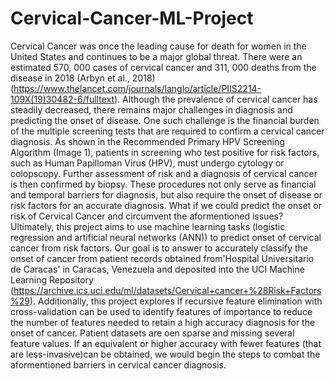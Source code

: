 # Cervical-Cancer-ML-Project

Cervical Cancer was once the leading cause for death for women in the United States and continues to be a major global threat. There were an estimated 570, 000 cases of cervical cancer and 311, 000 deaths from the disease in 2018 (Arbyn et al., 2018) (https://www.thelancet.com/journals/langlo/article/PIIS2214-109X(19)30482-6/fulltext). Although the prevalence of cervical cancer has steadily decreased, there remains major challenges in diagnosis and predicting the onset of disease. One such challenge is the financial burden of the multiple screening tests that are required to confirm a cervical cancer diagnosis. As shown in the Recommended Primary HPV Screening Algorithm (Image 1), patients in screening who test positive for risk factors, such as Human Papilloman Virus (HPV), must undergo cytology or colopscopy. Further assessment of risk and a diagnosis of cervical cancer is then confirmed by biopsy. These procedures not only serve as financial and temporal barriers for diagnosis, but also require the onset of disease or risk factors for an accurate diagnosis. What if we could predict the onset or risk of Cervical Cancer and circumvent the aformentioned issues?
Ultimately, this project aims to use machine learning tasks (logistic regression and artificial neural networks (ANN)) to predict onset of cervical cancer from risk factors. Our goal is to answer to accurately classify the onset of cancer from patient records obtained from'Hospital Universitario de Caracas' in Caracas, Venezuela and deposited into the UCI Machine Learning Repository (https://archive.ics.uci.edu/ml/datasets/Cervical+cancer+%28Risk+Factors%29). Additionally, this project explores if recursive feature elimination with cross-validation can be used to identify features of importance to reduce the number of features needed to retain a high accuracy diagnosis for the onset of cancer. Patient datasets are oen sparse and missing several feature values. If an equivalent or higher accuracy with fewer features (that are less-invasive)can be obtained, we would begin the steps to combat the aformentioned barriers in cervical cancer diagnosis.
